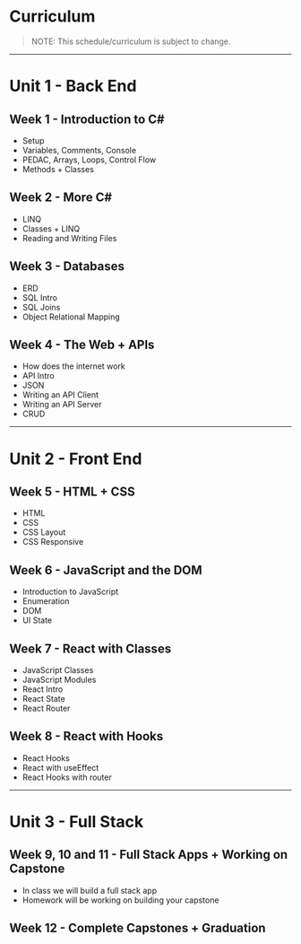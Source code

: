 # Curriculum

> NOTE: This schedule/curriculum is subject to change.

---

# Unit 1 - Back End

## Week 1 - Introduction to C#

- Setup
- Variables, Comments, Console
- PEDAC, Arrays, Loops, Control Flow
- Methods + Classes

## Week 2 - More C#

- LINQ
- Classes + LINQ
- Reading and Writing Files

## Week 3 - Databases

- ERD
- SQL Intro
- SQL Joins
- Object Relational Mapping

## Week 4 - The Web + APIs

- How does the internet work
- API Intro
- JSON
- Writing an API Client
- Writing an API Server
- CRUD

---

# Unit 2 - Front End

## Week 5 - HTML + CSS

- HTML
- CSS
- CSS Layout
- CSS Responsive

## Week 6 - JavaScript and the DOM

- Introduction to JavaScript
- Enumeration
- DOM
- UI State

## Week 7 - React with Classes

- JavaScript Classes
- JavaScript Modules
- React Intro
- React State
- React Router

## Week 8 - React with Hooks

- React Hooks
- React with useEffect
- React Hooks with router

---

# Unit 3 - Full Stack

## Week 9, 10 and 11 - Full Stack Apps + Working on Capstone

- In class we will build a full stack app
- Homework will be working on building your capstone

## Week 12 - Complete Capstones + Graduation


